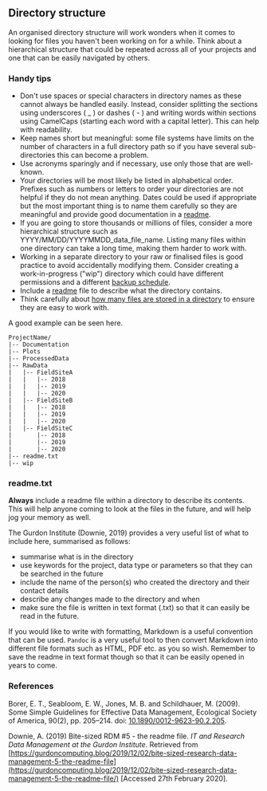 
## Directory structure

An organised directory structure will work wonders when it comes to looking for files you haven't been working on for a while. Think about a hierarchical structure that could be repeated across all of your projects and one that can be easily navigated by others.

### Handy tips

* Don't use spaces or special characters in directory names as these cannot always be handled easily. Instead, consider splitting the sections using underscores ( _ ) or dashes ( - ) and writing words within sections using CamelCaps (starting each word with a capital letter). This can help with readability.
* Keep names short but meaningful: some file systems have limits on the number of characters in a full directory path so if you have several sub-directories this can become a problem.
* Use acronyms sparingly and if necessary, use only those that are well-known.
* Your directories will be most likely be listed in alphabetical order. Prefixes such as numbers or letters to order your directories are not helpful if they do not mean anything. Dates could be used if appropriate but the most important thing is to name them carefully so they are meaningful and provide good documentation in a [readme](#readmetxt). 
* If you are going to store thousands or millions of files, consider a more hierarchical structure such as YYYY/MM/DD/YYYYMMDD_data_file_name. Listing many files within one directory can take a long time, making them harder to work with.
* Working in a separate directory to your raw or finalised files is good practice to avoid accidentally modifying them. Consider creating a work-in-progress ("wip") directory which could have different permissions and a different [backup schedule](#data-backing). 
* Include a [readme](#readmetxt) file to describe what the directory contains.
* Think carefully about [how many files are stored in a directory](#number-of-files-in-a-directory) to ensure they are easy to work with.

A good example can be seen here.

~~~
ProjectName/
|-- Documentation
|-- Plots
|-- ProcessedData
|-- RawData
|   |-- FieldSiteA
|   |   |-- 2018
|   |   |-- 2019
|   |   |-- 2020
|   |-- FieldSiteB
|   |   |-- 2018
|   |   |-- 2019
|   |   |-- 2020
|   |-- FieldSiteC
|       |-- 2018
|       |-- 2019
|       |-- 2020
|-- readme.txt
|-- wip
~~~

### readme.txt

**Always** include a readme file within a directory to describe its contents. This will help anyone coming to look at the files in the future, and will help jog your memory as well. 

The Gurdon Institute (Downie, 2019) provides a very useful list of what to include here, summarised as follows:

* summarise what is in the directory
* use keywords for the project, data type or parameters so that they can be searched in the future
* include the name of the person(s) who created the directory and their contact details
* describe any changes made to the directory and when
* make sure the file is written in text format (.txt) so that it can easily be read in the future.

If you would like to write with formatting, Markdown is a useful convention that can be used. ``Pandoc`` is a very useful tool to then convert Markdown into different file formats such as HTML, PDF etc. as you so wish. Remember to save the readme in text format though so that it can be easily opened in years to come.

### References

Borer, E. T., Seabloom, E. W., Jones, M. B. and Schildhauer, M. (2009). Some Simple Guidelines for Effective Data Management, Ecological Society of America, 90(2), pp. 205–214. doi: [10.1890/0012-9623-90.2.205](https://doi.org/10.1890/0012-9623-90.2.205).

Downie, A. (2019) Bite-sized RDM #5 - the readme file. *IT and Research Data Management at the Gurdon Institute*. Retrieved from [https://gurdoncomputing.blog/2019/12/02/bite-sized-research-data-management-5-the-readme-file](https://gurdoncomputing.blog/2019/12/02/bite-sized-research-data-management-5-the-readme-file/) [Accessed 27th February 2020].